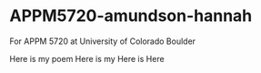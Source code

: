 # APPM5720-amundson-hannah
For APPM 5720 at University of Colorado Boulder

Here is my poem
Here is my
Here is
Here